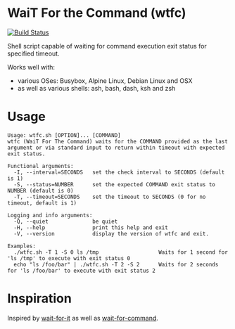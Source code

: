 WaiT For the Command (wtfc)
===
[![Build Status](https://secure.travis-ci.org/typekpb/wtfc.png?branch=master)](http://travis-ci.org/typekpb/wtfc)

Shell script capable of waiting for command execution exit status for specified timeout.

Works well with:
* various OSes: Busybox, Alpine Linux, Debian Linux and OSX
* as well as various shells: ash, bash, dash, ksh and zsh

Usage
===

    Usage: wtfc.sh [OPTION]... [COMMAND]
    wtfc (WaiT For The Command) waits for the COMMAND provided as the last argument or via standard input to return within timeout with expected exit status.
    
    Functional arguments:
      -I, --interval=SECONDS   set the check interval to SECONDS (default is 1)
      -S, --status=NUMBER      set the expected COMMAND exit status to NUMBER (default is 0)
      -T, --timeout=SECONDS    set the timeout to SECONDS (0 for no timeout, default is 1)
    
    Logging and info arguments:
      -Q, --quiet              be quiet
      -H, --help               print this help and exit
      -V, --version            display the version of wtfc and exit.
    
    Examples:
      ./wtfc.sh -T 1 -S 0 ls /tmp                   Waits for 1 second for 'ls /tmp' to execute with exit status 0
      echo "ls /foo/bar" | ./wtfc.sh -T 2 -S 2      Waits for 2 seconds for 'ls /foo/bar' to execute with exit status 2

Inspiration
===

Inspired by [wait-for-it](https://github.com/vishnubob/wait-for-it) as well as [wait-for-command](https://github.com/ettore26/wait-for-command).